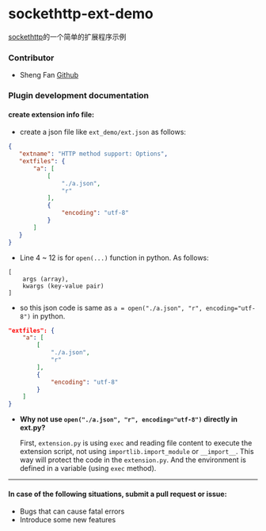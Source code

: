 # sockethttp-ext-demo
[sockethttp](https://github.com/fred913/sockethttp/)的一个简单的扩展程序示例


### Contributor
 - Sheng Fan [Github](https://github.com/fred913)

### Plugin development documentation
#### create extension info file:
 - create a json file like `ext_demo/ext.json` as follows:
 ```json
 {
    "extname": "HTTP method support: Options",
    "extfiles": {
        "a": [
            [
                "./a.json",
                "r"
            ],
            {
                "encoding": "utf-8"
            }
        ]
    }
}
 ```
 - Line 4 ~ 12 is for `open(...)` function in python. As follows: 
```
[
    args (array), 
    kwargs (key-value pair)
]
```
 - so this json code is same as `a = open("./a.json", "r", encoding="utf-8")` in python.
```json
"extfiles": {
    "a": [
        [
            "./a.json",
            "r"
        ],
        {
            "encoding": "utf-8"
        }
    ]
}
```
 - __Why not use `open("./a.json", "r", encoding="utf-8")` directly in ext.py?__
   
   First, `extension.py` is using `exec` and reading file content to execute the extension script, not using `importlib.import_module` or `__import__`. This way will protect the code in the `extension.py`. And the environment is defined in a variable (using `exec` method).
 ----
 #### In case of the following situations, submit a pull request or issue:
 - Bugs that can cause fatal errors
 - Introduce some new features
